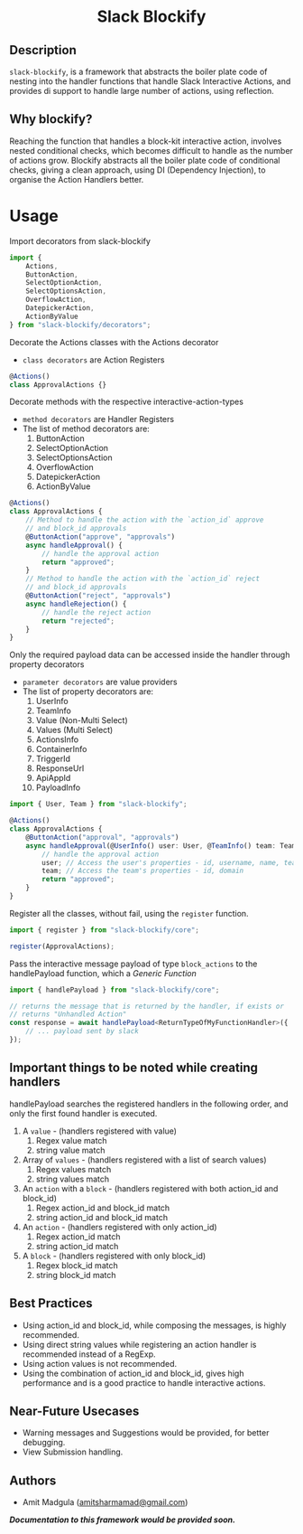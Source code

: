 <h1 style="text-align: center;"><b>Slack Blockify</b></h1>

## Description

`slack-blockify`, is a framework that abstracts the boiler plate code of nesting into the handler functions that handle Slack Interactive Actions, and provides di support to handle large number of actions, using reflection.

## **Why blockify?**

Reaching the function that handles a block-kit interactive action, involves nested conditional checks, which becomes difficult to handle as the number of actions grow. Blockify abstracts all the boiler plate code of conditional checks, giving a clean approach, using DI (Dependency Injection), to organise the Action Handlers better.

# Usage

Import decorators from slack-blockify

```typescript
import {
    Actions,
    ButtonAction,
    SelectOptionAction,
    SelectOptionsAction,
    OverflowAction,
    DatepickerAction,
    ActionByValue
} from "slack-blockify/decorators";
```

Decorate the Actions classes with the Actions decorator

-   `class decorators` are Action Registers

```typescript
@Actions()
class ApprovalActions {}
```

Decorate methods with the respective interactive-action-types

-   `method decorators` are Handler Registers
-   The list of method decorators are:
    1.  ButtonAction
    2.  SelectOptionAction
    3.  SelectOptionsAction
    4.  OverflowAction
    5.  DatepickerAction
    6.  ActionByValue

```typescript
@Actions()
class ApprovalActions {
    // Method to handle the action with the `action_id` approve
    // and block_id approvals
    @ButtonAction("approve", "approvals")
    async handleApproval() {
        // handle the approval action
        return "approved";
    }
    // Method to handle the action with the `action_id` reject
    // and block_id approvals
    @ButtonAction("reject", "approvals")
    async handleRejection() {
        // handle the reject action
        return "rejected";
    }
}
```

Only the required payload data can be accessed inside the handler through property decorators

-   `parameter decorators` are value providers
-   The list of property decorators are:
    1.  UserInfo
    2.  TeamInfo
    3.  Value (Non-Multi Select)
    4.  Values (Multi Select)
    5.  ActionsInfo
    6.  ContainerInfo
    7.  TriggerId
    8.  ResponseUrl
    9.  ApiAppId
    10. PayloadInfo

```typescript
import { User, Team } from "slack-blockify";

@Actions()
class ApprovalActions {
    @ButtonAction("approval", "approvals")
    async handleApproval(@UserInfo() user: User, @TeamInfo() team: Team) {
        // handle the approval action
        user; // Access the user's properties - id, username, name, team_id
        team; // Access the team's properties - id, domain
        return "approved";
    }
}
```

Register all the classes, without fail, using the `register` function.

```typescript
import { register } from "slack-blockify/core";

register(ApprovalActions);
```

Pass the interactive message payload of type `block_actions` to the handlePayload function,
which a _Generic Function_

```typescript
import { handlePayload } from "slack-blockify/core";

// returns the message that is returned by the handler, if exists or
// returns "Unhandled Action"
const response = await handlePayload<ReturnTypeOfMyFunctionHandler>({
    // ... payload sent by slack
});
```

## **Important things to be noted while creating handlers**

handlePayload searches the registered handlers in the following order,
and only the first found handler is executed.

1. A `value` - (handlers registered with value)
    1. Regex value match
    2. string value match
2. Array of `values` - (handlers registered with a list of search values)
    1. Regex values match
    2. string values match
3. An `action` with a `block` - (handlers registered with both action_id and block_id)
    1. Regex action_id and block_id match
    2. string action_id and block_id match
4. An `action` - (handlers registered with only action_id)
    1. Regex action_id match
    2. string action_id match
5. A `block` - (handlers registered with only block_id)
    1. Regex block_id match
    2. string block_id match

## Best Practices

-   Using action_id and block_id, while composing the messages, is highly recommended.
-   Using direct string values while registering an action handler is recommended instead of a RegExp.
-   Using action values is not recommended.
-   Using the combination of action_id and block_id, gives high performance and is a good practice to handle interactive actions.

## Near-Future Usecases

-   Warning messages and Suggestions would be provided, for better debugging.
-   View Submission handling.

## **Authors**

-   Amit Madgula (amitsharmamad@gmail.com)

_**Documentation to this framework would be provided soon.**_
